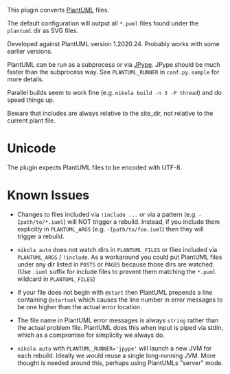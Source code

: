 This plugin converts [PlantUML](https://plantuml.com/) files.

The default configuration will output all `*.puml` files found under the `plantuml` dir as SVG files.

Developed against PlantUML version 1.2020.24.  Probably works with some earlier versions.

PlantUML can be run as a subprocess or via [JPype](https://plugins.getnikola.com/#jpype).
JPype should be much faster than the subprocess way.  See `PLANTUML_RUNNER` in `conf.py.sample` for more details.

Parallel builds seem to work fine (e.g. `nikola build -n 3 -P thread`) and do speed things up.

Beware that includes are always relative to the site_dir, not relative to the current plant file.

# Unicode

The plugin expects PlantUML files to be encoded with UTF-8.

# Known Issues

- Changes to files included via `!include ...` or via a pattern (e.g. `-Ipath/to/*.iuml`) will NOT trigger a rebuild.
  Instead, if you include them explicitly in `PLANTUML_ARGS` (e.g. `-Ipath/to/foo.iuml`) then they will trigger a
  rebuild.

- `nikola auto` does not watch dirs in `PLANTUML_FILES` or files included via `PLANTUML_ARGS` / `!include`.
  As a workaround you could put PlantUML files under any dir listed in `POSTS` or `PAGES` because those dirs
  are watched.
  (Use `.iuml` suffix for include files to prevent them matching the `*.puml` wildcard in `PLANTUML_FILES`)

- If your file does not begin with `@start` then PlantUML prepends a line containing `@startuml` which causes 
  the line number in error messages to be one higher than the actual error location.

- The file name in PlantUML error messages is always `string` rather than the actual problem file.
  PlantUML does this when input is piped via stdin, which as a compromise for simplicity we always do.
  
- `nikola auto` with `PLANTUML_RUNNER='jpype'` will launch a new JVM for each rebuild.  Ideally we would reuse a single
  long-running JVM.  More thought is needed around this, perhaps using PlantUMLs "server" mode.
  